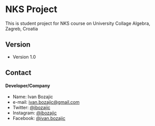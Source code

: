 # NKS Project

This is student project for NKS course on University Collage Algebra, Zagreb, Croatia

## Version 
* Version 1.0

## Contact
#### Developer/Company
* Name: Ivan Bozajic 
* e-mail: ivan.bozajic@gmail.com 
* Twitter: [@ibozajic](https://twitter.com/ibozajic "ibozajic on Twitter")
* Instagram: [@ibozajic](https://www.instagram.com/ibozajic "ibozajic on Instagram")
* Facebook: [@ivan.bozajic](https://www.facebook.com/ivan.bozajic "ivan.bozajic on Facebook")